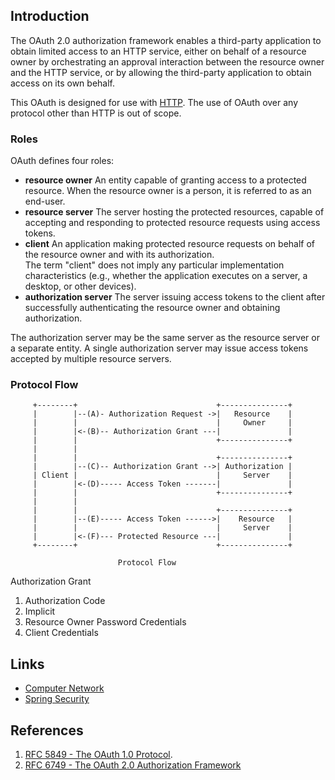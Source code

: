 ## Introduction

The OAuth 2.0 authorization framework enables a third-party application to obtain limited access to an HTTP service, either on behalf of a resource owner by orchestrating an approval interaction between the resource owner and the HTTP service,
or by allowing the third-party application to obtain access on its own behalf.

This OAuth is designed for use with [HTTP](/docs/CS/CN/HTTP/HTTP.md).  The use of OAuth over any protocol other than HTTP is out of scope.

### Roles

OAuth defines four roles:

- **resource owner**
  An entity capable of granting access to a protected resource.
  When the resource owner is a person, it is referred to as an end-user.
- **resource server**
  The server hosting the protected resources, capable of accepting and responding to protected resource requests using access tokens.
- **client**
  An application making protected resource requests on behalf of the resource owner and with its authorization.  
  The term "client" does not imply any particular implementation characteristics (e.g., whether the application executes on a server, a desktop, or other devices).
- **authorization server**
  The server issuing access tokens to the client after successfully authenticating the resource owner and obtaining authorization.

The authorization server may be the same server as the resource server or a separate entity.
A single authorization server may issue access tokens accepted by multiple resource servers.

### Protocol Flow

```
     +--------+                               +---------------+
     |        |--(A)- Authorization Request ->|   Resource    |
     |        |                               |     Owner     |
     |        |<-(B)-- Authorization Grant ---|               |
     |        |                               +---------------+
     |        |
     |        |                               +---------------+
     |        |--(C)-- Authorization Grant -->| Authorization |
     | Client |                               |     Server    |
     |        |<-(D)----- Access Token -------|               |
     |        |                               +---------------+
     |        |
     |        |                               +---------------+
     |        |--(E)----- Access Token ------>|    Resource   |
     |        |                               |     Server    |
     |        |<-(F)--- Protected Resource ---|               |
     +--------+                               +---------------+

                        Protocol Flow
```


Authorization Grant

1. Authorization Code
2. Implicit
3. Resource Owner Password Credentials
4. Client Credentials

## Links

- [Computer Network](/docs/CS/CN/CN.md)
- [Spring Security](/docs/CS/Java/Spring/Security.md?id=OAuth)

## References

1. [RFC 5849 - The OAuth 1.0 Protocol](https://datatracker.ietf.org/doc/html/rfc5849).
2. [RFC 6749 - The OAuth 2.0 Authorization Framework](https://datatracker.ietf.org/doc/rfc6749)
